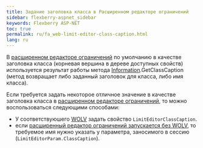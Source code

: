 ```yaml
---
title: Задание заголовка класса в Расширенном редакторе ограничений
sidebar: flexberry-aspnet_sidebar
keywords: Flexberry ASP-NET
toc: true
permalink: ru/fa_web-limit-editor-class-caption.html
lang: ru
---
```


В [расширенном редакторе ограничений](fa_advanced-limit-editor.html) по умолчанию в качестве заголовка класса (корневая вершина в дереве доступных свойств) используется результат работы метода [Information](fo_information-class-as-metadata-supervisor.html).GetClassCaption (метод возвращает либо заданный заголовок для класса, либо имя класса).

Если требуется задать некоторое отличное значение в качестве заголовка класса в [расширенном редакторе ограничений](fa_advanced-limit-editor.html), то можно воспользоваться следующими способами:

* У соответствуюшего [WOLV](fa_web-object-list-view.html) задать свойство `LimitEditorClassCaption`.
* если [расширенный редактор ограничений запускается без WOLV](fa_limit-editor-without-wolv.html), то требуемое имя нужно указать у параметра, заносимого в сессию (`LimitEditorParam.ClassCaption`).

